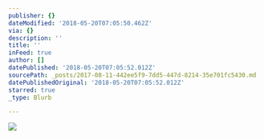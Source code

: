 ```yaml
---
publisher: {}
dateModified: '2018-05-20T07:05:50.462Z'
via: {}
description: ''
title: ''
inFeed: true
author: []
datePublished: '2018-05-20T07:05:52.012Z'
sourcePath: _posts/2017-08-11-442ee5f9-7dd5-447d-8214-35e701fc5430.md
datePublishedOriginal: '2018-05-20T07:05:52.012Z'
starred: true
_type: Blurb

---
```

![](https://the-grid-user-content.s3-us-west-2.amazonaws.com/55fe8d37-7fe3-455d-82df-5200f88d7ac7.jpg)